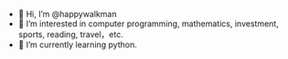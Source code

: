 - 👋 Hi, I’m @happywalkman
- 👀 I’m interested in computer programming, mathematics, investment, sports, reading, travel，etc.
- 🌱 I’m currently learning python.


<!---
happywalkman/happywalkman is a ✨ special ✨ repository because its `README.md` (this file) appears on your GitHub profile.
You can click the Preview link to take a look at your changes.
--->
